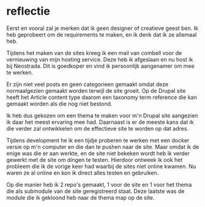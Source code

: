 # reflectie

Eerst en vooral zal je merken dat ik geen designer of creatieve geest ben. Ik heb geprobeert om de requirements te maken, en ik denk dat ik ze allemaal heb.

Tijdens het maken van de sites kreeg ik een mail van combell voor de vernieuwing van mijn hosting service. Deze heb ik afgeslaan en nu host ik bij Neostrada. Dit is goedkoper en vind ik persoonlijk aangenamer om mee te werken.

Er zijn niet veel posts en geen categorieen gemaakt omdat deze normaalgezien gemaakt worden terwijl de site groeit. Op de Drupal site heeft het Article content type daarom een taxonomy term reference die kan gemaakt worden als die nog niet bestond.

Ik heb dus gekozen om een thema te maken voor m'n Drupal site aangezien ik daar het meest ervaring mee had. Daarnaast is er de meeste kans dat ik die verder zal ontwikkelen om de effectieve site te worden op dat adres.

Tijdens development he ik een tijdje proberen te werken met een docker versie op m'n computer en die dan te pushen naar de site. Maar omdat ik de enige was die er aan werkte, en de site niet bekeken wordt heb ik verder gewerkt met de site om dingen te testen. Hierdoor ontweek ik ook het probleem die ik de vorige keer had waarbij de sites niet online kwamen. Nu waren ze al online en kon ik direct alles testen en gebruiken.

Op die manier heb ik 2 repo's gemaakt, 1 voor de site en 1 voor het thema die als submodule van de site geregistreerd staat. Deze laatste was de module die ik gekloond heb naar de thema map op de site.